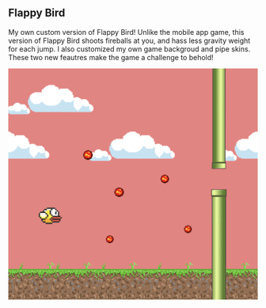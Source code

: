 ## Flappy Bird
My own custom version of Flappy Bird! Unlike the mobile app game, this version of Flappy Bird shoots fireballs at you, and hass less gravity weight for each jump. I also customized my own game backgroud and pipe skins. These two new feautres make the game a challenge to behold!


![flappybirdimage](/FlappyBird/flappybird.png)
